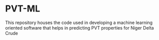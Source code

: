 # PVT-ML
This repository houses the code used in developing a machine learning oriented software that helps in predicting PVT properties for Niger Delta Crude
